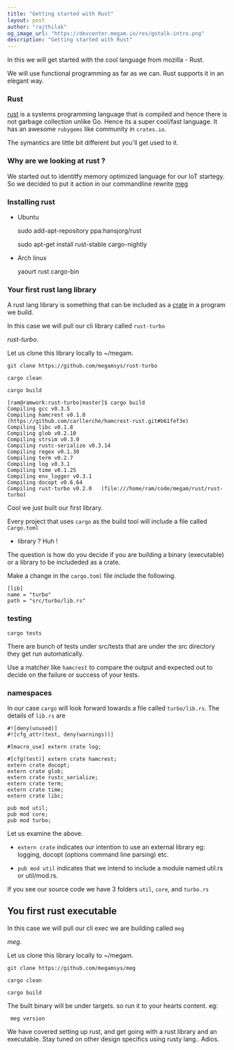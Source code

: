 ```yaml
---
title: "Getting started with Rust"
layout: post
author: "rajthilak"
og_image_url: "https://devcenter.megam.io/res/gotalk-intro.png"
description: "Getting started with Rust"
---
```


In this we will get started with the cool language from mozilla - Rust.

We will use functional programming as far as we can. Rust supports it in an elegant way.

### Rust

[rust](http://www.rust-lang.org/) is a systems programming language that is compiled and hence there is not garbage collection unlike Go. Hence its a super cool/fast language. It has an awesome `rubygems` like community in `crates.io`.

The symantics are little bit different but you'll get used to it.

### Why are we looking at rust ?

We started out to identitfy memory optimized language for our IoT startegy. So we decided to put it action in our commandline rewrite [meg](https://github.com/megamsys/meg.git)

### Installing rust

* Ubuntu

    sudo add-apt-repository ppa:hansjorg/rust

 	sudo apt-get install rust-stable cargo-nightly

* Arch linux

    yaourt rust cargo-bin

### Your first rust lang library

A rust lang library is something that can be included as a [crate](https://crates.io) in a program we build.

In this case we will pull our cli library called `rust-turbo`

*rust-turbo*.

Let us clone this library locally to ~/megam.

    git clone https://github.com/megamsys/rust-turbo

	cargo clean

    cargo build

    [ram@ramwork:rust-turbo|master]$ cargo build
   	Compiling gcc v0.3.5
   	Compiling hamcrest v0.1.0 		(https://github.com/carllerche/hamcrest-rust.git#b61fef3e)
	Compiling libc v0.1.8
    Compiling glob v0.2.10
    Compiling strsim v0.3.0
    Compiling rustc-serialize v0.3.14
    Compiling regex v0.1.30
    Compiling term v0.2.7
    Compiling log v0.3.1
    Compiling time v0.1.25
    Compiling env_logger v0.3.1
    Compiling docopt v0.6.64
    Compiling rust-turbo v0.2.0   (file:///home/ram/code/megam/rust/rust-turbo)

Cool we just built our first library.

Every project that uses `cargo` as the build tool will include a file called `Cargo.toml`

* library ? Huh !

The question is how do you decide if you are building a binary (executable) or a library to be includeded as a crate.

Make a change in the `cargo.toml` file include the following.

    [lib]
    name = "turbo"
    path = "src/turbo/lib.rs"


### testing


    cargo tests

There are bunch of tests under src/tests that are under the src directory they get run automatically.

Use a matcher like `hamcrest` to compare the output and expected out to decide on the failure or success of your tests.


### namespaces

In our case `cargo` will look forward towards a file called `turbo/lib.rs`. The details of `lib.rs` are

    #![deny(unused)]
    #![cfg_attr(test, deny(warnings))]

    #[macro_use] extern crate log;

    #[cfg(test)] extern crate hamcrest;
    extern crate docopt;
    extern crate glob;
    extern crate rustc_serialize;
    extern crate term;
    extern crate time;
    extern crate libc;

    pub mod util;
    pub mod core;
    pub mod turbo;

Let us examine the above.

* `extern crate` indicates our intention to use an external library eg: logging, docopt (options command line parsing) etc.

* `pub mod util` indicates that we intend to include a module named util.rs or util/mod.rs.

If you see our source code we have 3 folders `util`, `core`, and `turbo.rs`

## You first rust executable


In this case we will pull our cli exec we are building called `meg`

*meg*.

 Let us clone this library locally to ~/megam.

    git clone https://github.com/megamsys/meg

	cargo clean

    cargo build

 The built binary will be under targets. so run it to your hearts content. eg:

 	 meg version

We have covered setting up rust, and get going with a rust library and an executable. Stay tuned on other design specifics using rusty lang.. Adios.
